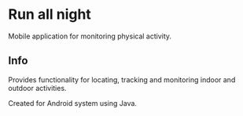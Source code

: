 # Run all night

Mobile application for monitoring physical activity.

## Info

Provides functionality for locating, tracking and monitoring indoor and outdoor activities.

Created for Android system using Java.
